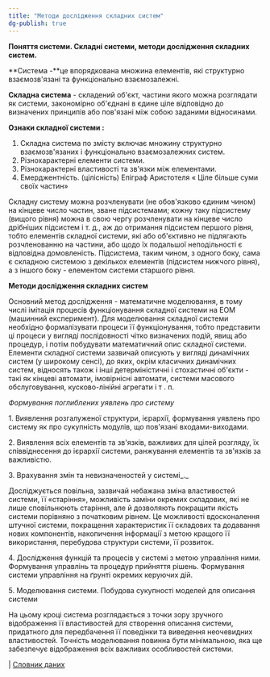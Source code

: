 ```yaml
---
title: "Методи дослідження складних систем"
dg-publish: true 
---
```


**Поняття системи. Складні системи, методи дослідження складних систем.**

**Система -**це впорядкована множина елементів, які структурно взаємозв'язані та функціонально взаємозалежні.

**Складна система** - складений об'єкт, частини якого можна розглядати як системи, закономірно об'єднані в єдине ціле відповідно до визначених принципів або пов'язані між собою заданими відносинами.

**Ознаки складної системи :**

1.  Складна система по змісту включає множину структурно взаємозв'язаних і функціонально взаємозалежних систем.
2.  Різнохарактерні елементи системи.
3.  Різнохарактерні властивості та зв'язки між елементами.
4.  Емерджентність. (цілісність) Епіграф Аристотеля « Ціле більше суми своїх частин»

Складну систему можна розчленувати (не обов'язково єдиним чином) на кінцеве число частин, зване підсистемами; кожну таку підсистему (вищого рівня) можна в свою чергу розчленувати на кінцеве число дрібніших підсистем і т. д., аж до отримання підсистем першого рівня, тобто елементів складної системи, які або об'єктивно не підлягають розчленованню на частини, або щодо їх подальшої неподільності є відповідна домовленість. Підсистема, таким чином, з одного боку, сама є складною системою з декількох елементів (підсистем нижчого рівня), а з іншого боку - елементом системи старшого рівня.

**Методи дослідження складних систем**

Основний метод дослідження - математичне моделювання, в тому числі імітація процесів функціонування складної системи на ЕОМ (машинний експеримент). Для моделювання складної системи необхідно формалізувати процеси її функціонування, тобто представити ці процеси у вигляді послідовності чітко визначених подій, явищ або процедур, і потім побудувати математичний опис складної системи. Елементи складної системи зазвичай описують у вигляді динамічних систем (у широкому сенсі), до яких, окрім класичних динамічних систем, відносять також і інші детерміністичні і стохастичні об'єкти - такі як кінцеві автомати, імовірнісні автомати, системи масового обслуговування, кусково-лінійні агрегати і т . п.

_Формування поглиблених уявлень про систему_

1\. Виявлення розгалуженої структури, ієрархії, формування уявлень про систему як про сукупність модулів, що пов'язані входами-виходами.

2\. Виявлення всіх елементів та зв'язків, важливих для цілей розгляду, їх співвіднесення до ієрархії системи, ранжування елементів та зв'язків за важливістю.

3\. Врахування змін та невизначеностей у системі_._

Досліджується повільна, зазвичай небажана зміна властивостей системи, її «старіння», можливість заміни окремих складових, які не лише сповільнюють старіння, але й дозволяють покращити якість системи порівняно з початковим рівнем. Це можливості вдосконалення штучної системи, покращення характеристик її складових та додавання нових компонентів, накопичення інформації з метою кращого її використання, перебудова структури системи, її розвиток.

4\. Дослідження функцій та процесів у системі з метою управління ними. Формування управлінь та процедур прийняття рішень. Формування системи управління на ґрунті окремих керуючих дій.

5\. Моделювання системи. Побудова сукупності моделей для описання системи

На цьому кроці система розглядається з точки зору зручного відображення її властивостей для створення описання системи, придатного для передбачення її поведінки та виведення неочевидних властивостей. Точність моделювання повинна бути мінімальною, яка ще забезпечує відображення всіх важливих особливостей системи.

| [Словник даних](http://um.co.ua/8/8-19/8-191255.html)

